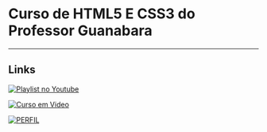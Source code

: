 # Curso de HTML5 E CSS3 do Professor Guanabara

***

## Links 

[![Playlist no Youtube](https://user-images.githubusercontent.com/111927602/195943976-0e335882-cf13-4950-a01e-d616d0201900.png)](https://www.youtube.com/watch?v=BXqUH86F-kA&list=PLntvgXM11X6pi7mW0O4ZmfUI1xDSIbmTm)

[![Curso em Video](https://user-images.githubusercontent.com/111927602/195943814-f7562039-2d4f-4803-ad11-3908ce9331db.png)](https://www.cursoemvideo.com/curso/javascript/)

[![PERFIL](https://avatars.githubusercontent.com/u/8683378?v=4)](https://github.com/gustavoguanabara)